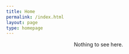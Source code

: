 ```yaml
---
title: Home
permalink: /index.html
layout: page
type: homepage
---
```

<center> Nothing to see here. </center>
